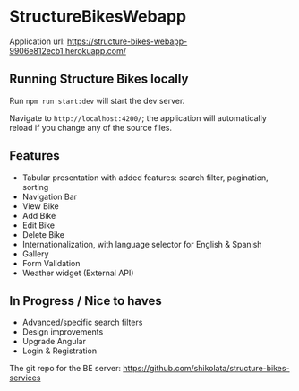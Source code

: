 # StructureBikesWebapp

Application url: https://structure-bikes-webapp-9906e812ecb1.herokuapp.com/

## Running Structure Bikes locally

Run `npm run start:dev` will start the dev server.

Navigate to `http://localhost:4200/`; the application will automatically reload if you change any of the source files.

## Features

- Tabular presentation with added features: search filter, pagination, sorting
- Navigation Bar
- View Bike
- Add Bike
- Edit Bike
- Delete Bike
- Internationalization, with language selector for English & Spanish
- Gallery
- Form Validation
- Weather widget (External API)

## In Progress / Nice to haves

- Advanced/specific search filters
- Design improvements
- Upgrade Angular
- Login & Registration

The git repo for the BE server: https://github.com/shikolata/structure-bikes-services
